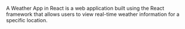 A Weather App in React is a web application built using the React framework that allows users to view real-time weather information for a specific location. 
